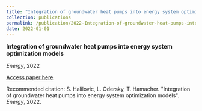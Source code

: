 ```yaml
---
title: "Integration of groundwater heat pumps into energy system optimization models"
collection: publications
permalink: /publication/2022-Integration-of-groundwater-heat-pumps-into-energy-
date: 2022-01-01
---
```

<p style="font-size: 1.1em; margin-bottom: 0.5em;"><b>Integration of groundwater heat pumps into energy system optimization models</b></p>
<p style="margin-bottom: 0.5em;"><em>Energy</em>, 2022</p>
<p style="margin-bottom: 0.5em;"><a href="https://doi.org/10.1016/j.energy.2021.121607" target="_blank">Access paper here</a></p>
<p>Recommended citation: S. Halilovic, L. Odersky, T. Hamacher. "Integration of groundwater heat pumps into energy system optimization models". <em>Energy</em>, 2022.</p>